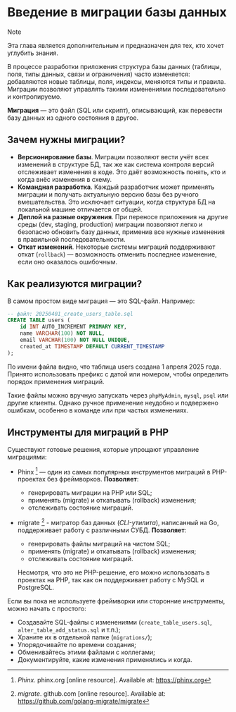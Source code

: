 # Введение в миграции базы данных

> [!NOTE]
> Эта глава является дополнительным и предназначен для тех, кто хочет углубить знания.

В процессе разработки приложения структура базы данных (таблицы, поля, типы данных, связи и ограничения) часто изменяется: добавляются новые таблицы, поля, индексы, меняются типы и правила. Миграции позволяют управлять такими изменениями последовательно и контролируемо.

**Миграция** — это файл (SQL или скрипт), описывающий, как перевести базу данных из одного состояния в другое.

## Зачем нужны миграции?

- **Версионирование базы**. Миграции позволяют вести учёт всех изменений в структуре БД, так же как система контроля версий отслеживает изменения в коде. Это даёт возможность понять, кто и когда внёс изменения в схему.
- **Командная разработка**. Каждый разработчик может применять миграции и получать актуальную версию базы без ручного вмешательства. Это исключает ситуации, когда структура БД на локальной машине отличается от общей.
- **Деплой на разные окружения**. При переносе приложения на другие среды (dev, staging, production) миграции позволяют легко и безопасно обновить базу данных, применив все нужные изменения в правильной последовательности.
- **Откат изменений**. Некоторые системы миграций поддерживают откат (`rollback`) — возможность отменить последнее изменение, если оно оказалось ошибочным.

## Как реализуются миграции?

В самом простом виде миграция — это SQL-файл. Например:

```sql
-- файл: 20250401_create_users_table.sql
CREATE TABLE users (
    id INT AUTO_INCREMENT PRIMARY KEY,
    name VARCHAR(100) NOT NULL,
    email VARCHAR(100) NOT NULL UNIQUE,
    created_at TIMESTAMP DEFAULT CURRENT_TIMESTAMP
);
```

По имени файла видно, что таблица users создана 1 апреля 2025 года. Принято использовать префикс с датой или номером, чтобы определить порядок применения миграций.

Такие файлы можно вручную запускать через `phpMyAdmin`, `mysql`, `psql` или другие клиенты. Однако ручное применение неудобно и подвержено ошибкам, особенно в команде или при частых изменениях.

## Инструменты для миграций в PHP

Существуют готовые решения, которые упрощают управление миграциями:

- Phinx [^1] — один из самых популярных инструментов миграций в PHP-проектах без фреймворков. **Позволяет**:

  - генерировать миграции на PHP или SQL;
  - применять (migrate) и откатывать (rollback) изменения;
  - отслеживать состояние миграций.

- migrate [^2] - мигратор баз данных (_CLI-утилита_), написанный на Go, поддерживает работу с различными СУБД. **Позволяет**:

  - генерировать файлы миграций на чистом SQL;
  - применять (migrate) и откатывать (rollback) изменения;
  - отслеживать состояние миграций.

  Несмотря, что это не PHP-решение, его можно использовать в проектах на PHP, так как он поддерживает работу с MySQL и PostgreSQL.

Если вы пока не используете фреймворки или сторонние инструменты, можно начать с простого:

- Создавайте SQL-файлы с изменениями (`create_table_users.sql`, `alter_table_add_status.sql` и т.п.);
- Храните их в отдельной папке (`migrations/`);
- Упорядочивайте по времени создания;
- Обменивайтесь этими файлами с коллегами;
- Документируйте, какие изменения применялись и когда.

[^1]: _Phinx_. phinx.org [online resource]. Available at: https://phinx.org
[^2]: _migrate_. github.com [online resource]. Available at: https://github.com/golang-migrate/migrate
